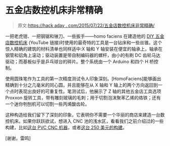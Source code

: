 # 五金店数控机床非常精确

> 原文:[https://hack aday . com/2015/07/22/五金店数控机床非常精确/](https://hackaday.com/2015/07/22/hardware-store-cnc-machine-is-remarkably-precise/)

一把老虎钳、一把钢锯和锉刀、一些扳手——homo faciens 在建造他的 [DIY 五金店数控机床](https://www.youtube.com/watch?v=mJ-TZvFpY58) (YouTube 链接)时使用的最奇特的工具是一台钻床和一些丝锥。这个惊人精确的建筑的材料清单也同样适中:X 轴和 Y 轴安装在便宜的轴承上，轴承在钢管和铝角上滚动；驱动装置是带自制编码器的螺杆，由小的有刷 DC 齿轮马达驱动；而基板似乎是乒乓球台的碎片。整个系统由一个 Arduino 和四个 H 桥控制。

使用圆珠笔作为工具的第一次精度测试令人印象深刻。[HomoFaciens]能够画出精确到十分之几毫米的同心圆，并且能够在从 X 轴和 Y 轴上的两个方向返回到一个点时表现出良好的可重复性。笔测试后，他展示了 Z 轴的其他五金店工具选项 Proxxon 旋转工具，带有雕刻玻璃的毛刺；用于切割泡沫聚苯乙烯的烙铁；还有一个迷你刳刨机可以切割一些丙烯酸齿轮。

这种构造给我们留下了深刻的印象，它表明你不需要一个华丽的商店来建造一台数控机床。如果你跃跃欲试，想进入 CNC 池的浅水区，看看我们之前介绍过的一些构建，比如[这台 PVC CNC 机器](http://hackaday.com/2015/05/27/pvc-cnc-machine-build-results-in-a-great-learning-experience/)，或者[这台 250 美元的构建](http://hackaday.com/2014/06/28/250-pushing-the-limit-on-cheap-and-functional-cnc-machine-builds/)。

[谢谢，雷鸣]